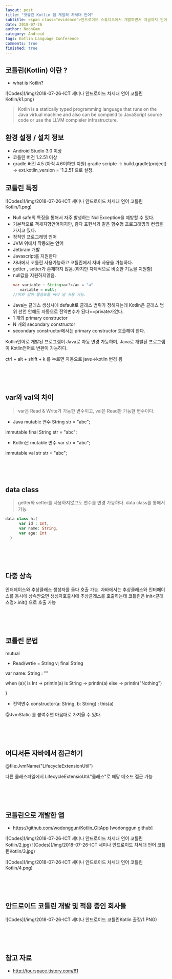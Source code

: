 ```yaml
---
layout: post
title: "코틀린 Kotlin 앱 개발의 차세대 언어"
subtitle: <span class="evidence">안드로이드 스튜디오에서 개발하면서 지금까지 언어는 자바로 사용되었다. </span>
date: 2018-07-26
author: NoonGam
category: Android
tags: Kotlin Language Conference
comments: true
finished: true
---
```


## 코틀린(Kotlin) 이란 ?

- what is Kotlin?

![Codes](/img/2018-07-26-ICT 세미나 안드로이드 차세대 언어 코틀린Kotlin/k1.png)

  > Kotlin is a statically typed programming language that runs on the Java virtual machine and also can be compield to JavaScript source code or use the LLVM compieler infrastructure.



## 환경 설정 / 설치 정보
  - Android Studio 3.0 이상
  - 코틀린 버전 1.2.51 이상
  - gradle 버전 4.5 (아직 4.6이하만 지원)
  gradle scripte -> build.gradle(project) -> ext.kotlin_version = '1.2.51'으로 설정.



## 코틀린 특징

![Codes](/img/2018-07-26-ICT 세미나 안드로이드 차세대 언어 코틀린Kotlin/1.png)

- Null safe의 특징을 통해서 자주 발생하는 NullException을 예방할 수 있다.
- 기본적으로 객체지향언어이지만, 람다 표현식과 같은 함수형 프로그래밍의 컨셉을 가지고 있다.
- 정적인 프로그래밍 언어
- JVM 위에서 작동되는 언어
- Jetbrain 개발
- Javascript를 지원한다
- 자바에서 코틀린 사용가능하고 코틀린에서 자바 사용을 가능하다.
- getter , setter가 존재하지 않음.(하지만 자체적으로 비슷한 기능을 지원함)
- null값을 지원하지않음.
  ```Java
  var variable : String<a>?</a> = "a"
     variable = null;
  //위와 같이 물음표를 써야 널 사용 가능.
  ```
- Java는 클래스 생성시에 default로 클래스 범위가 정해지는데
Kotlin은 클래스 범위 선언 안해도 자동으로 전역변수가 된다==private가없다.
- 1 개의 primary constructor
- N 개의 secondary constructor
- secondary constructor에서는 primary constructor 호출해야 한다.

<span class="evidence"> Kotlin언어로 개발된 프로그램이 Java로 자동 변경 가능하며, Java로 개발된 프로그램이 Kotlin언어로 변환이 가능하다.</span>

ctrl + alt + shift + k 를 누르면 자동으로 jave->kotlin 변경 됨

<br>
<br>
<br>


## var와 val의 차이
> var은 Read & Write가 가능한 변수이고, val은 Read만 가능한 변수이다.


* Java
mutable 변수
String str = "abc";

immutable
final String str = "abc";



* Kotlin은
mutable 변수
var str = "abc";

immutable
val str str = "abc";

<br>
<br>
<br>

## data class

> getter와 setter를 사용하지않고도 변수를 변경 가능하다. data class를 통해서 가능.

```php
data class hi(
      var id : Int,
      var name: String,
      var age: Int
  )

```
<br>
<br>
<br>


## 다중 상속

인터페이스와 추상클래스 생성자를 둘다 호출 가능.
자바에서는 추상클래스와 인터페이스를 동시에 상속받으면 생성자호출시에 추상클래스를 호출하는데
코틀린은 init<클래스명>.init() 으로 호출 가능


<br>
<br>
<br>



## 코틀린 문법
 mutual
-  Read/wrtie =  String v;
  final String





var name: String : ""




when (a){
  is Int -> println(a)
  is String -> println(a)
  else -> println("Nothing")


}

- 전역변수 constructor(a: String, b: String) : this(a)





@JvmStatic 를 붙여주면 마음대로 가져올 수 있다.

<br>
<br>
<br>


## 어디서든 자바에서 접근하기

@file:JvmName("LifecycleExtensionUtil")

다른 클래스파일에서 LifecycleExtensioUtil."클래스"로 해당 메소드 접근 가능





<br>
<br>
<br>

## 코틀린으로 개발한 앱

- https://github.com/wodonggun/Kotlin_GitApp [wodonggun github]



![Codes](/img/2018-07-26-ICT 세미나 안드로이드 차세대 언어 코틀린Kotlin/2.jpg)
![Codes](/img/2018-07-26-ICT 세미나 안드로이드 차세대 언어 코틀린Kotlin/3.jpg)

![Codes](/img/2018-07-26-ICT 세미나 안드로이드 차세대 언어 코틀린Kotlin/4.png)

<br><br><br>

## 안드로이드 코틀린 개발 및 적용 중인 회사들


![Codes](/img/2018-07-26-ICT 세미나 안드로이드 코틀린Kotlin 출장/1.PNG)

<br><br><br>


## 참고 자료


- http://tourspace.tistory.com/61

